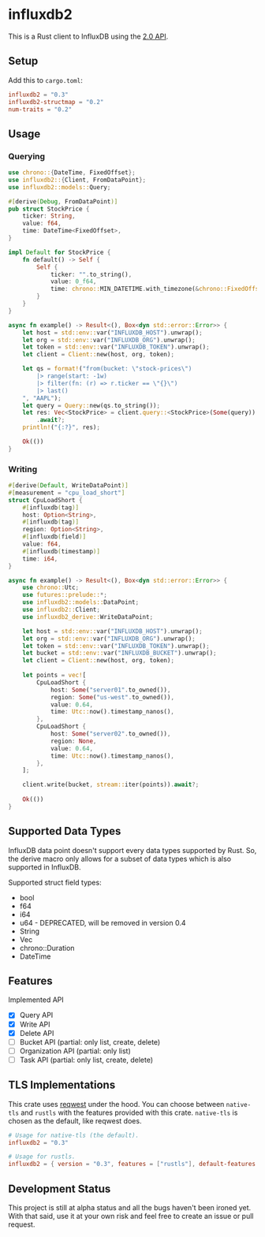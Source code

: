 # influxdb2

This is a Rust client to InfluxDB using the [2.0 API][2api].

[2api]: https://v2.docs.influxdata.com/v2.0/reference/api/

## Setup

Add this to `cargo.toml`:

```toml
influxdb2 = "0.3"
influxdb2-structmap = "0.2"
num-traits = "0.2"
```

## Usage

### Querying

```rust
use chrono::{DateTime, FixedOffset};
use influxdb2::{Client, FromDataPoint};
use influxdb2::models::Query;

#[derive(Debug, FromDataPoint)]
pub struct StockPrice {
    ticker: String,
    value: f64,
    time: DateTime<FixedOffset>,
}

impl Default for StockPrice {
    fn default() -> Self {
        Self {
            ticker: "".to_string(),
            value: 0_f64,
            time: chrono::MIN_DATETIME.with_timezone(&chrono::FixedOffset::east(7 * 3600)),
        }
    }
}

async fn example() -> Result<(), Box<dyn std::error::Error>> {
    let host = std::env::var("INFLUXDB_HOST").unwrap();
    let org = std::env::var("INFLUXDB_ORG").unwrap();
    let token = std::env::var("INFLUXDB_TOKEN").unwrap();
    let client = Client::new(host, org, token);

    let qs = format!("from(bucket: \"stock-prices\") 
        |> range(start: -1w)
        |> filter(fn: (r) => r.ticker == \"{}\") 
        |> last()
    ", "AAPL");
    let query = Query::new(qs.to_string());
    let res: Vec<StockPrice> = client.query::<StockPrice>(Some(query))
        .await?;
    println!("{:?}", res);

    Ok(())
}
```

### Writing

```rust
#[derive(Default, WriteDataPoint)]
#[measurement = "cpu_load_short"]
struct CpuLoadShort {
    #[influxdb(tag)]
    host: Option<String>,
    #[influxdb(tag)]
    region: Option<String>,
    #[influxdb(field)]
    value: f64,
    #[influxdb(timestamp)]
    time: i64,
}

async fn example() -> Result<(), Box<dyn std::error::Error>> {
    use chrono::Utc;
    use futures::prelude::*;
    use influxdb2::models::DataPoint;
    use influxdb2::Client;
    use influxdb2_derive::WriteDataPoint;

    let host = std::env::var("INFLUXDB_HOST").unwrap();
    let org = std::env::var("INFLUXDB_ORG").unwrap();
    let token = std::env::var("INFLUXDB_TOKEN").unwrap();
    let bucket = std::env::var("INFLUXDB_BUCKET").unwrap();
    let client = Client::new(host, org, token);
    
    let points = vec![
        CpuLoadShort {
            host: Some("server01".to_owned()),
            region: Some("us-west".to_owned()),
            value: 0.64,
            time: Utc::now().timestamp_nanos(),
        },
        CpuLoadShort {
            host: Some("server02".to_owned()),
            region: None,
            value: 0.64,
            time: Utc::now().timestamp_nanos(),
        },
    ];

    client.write(bucket, stream::iter(points)).await?;
    
    Ok(())
}
```

## Supported Data Types

InfluxDB data point doesn't support every data types supported by Rust. So,
the derive macro only allows for a subset of data types which is also 
supported in InfluxDB. 

Supported struct field types:

- bool
- f64
- i64
- u64 - DEPRECATED, will be removed in version 0.4
- String
- Vec<u8>
- chrono::Duration
- DateTime<FixedOffset>

## Features

Implemented API

- [x] Query API
- [x] Write API
- [x] Delete API
- [ ] Bucket API (partial: only list, create, delete)
- [ ] Organization API (partial: only list)
- [ ] Task API (partial: only list, create, delete)

## TLS Implementations
This crate uses [reqwest](https://github.com/seanmonstar/reqwest) under the 
hood. You can choose between `native-tls` and `rustls` with the features 
provided with this crate. `native-tls` is chosen as the default, like reqwest 
does.

```toml
# Usage for native-tls (the default).
influxdb2 = "0.3"

# Usage for rustls.
influxdb2 = { version = "0.3", features = ["rustls"], default-features = false }
```

## Development Status

This project is still at alpha status and all the bugs haven't been ironed 
yet. With that said, use it at your own risk and feel free to create an issue 
or pull request.

